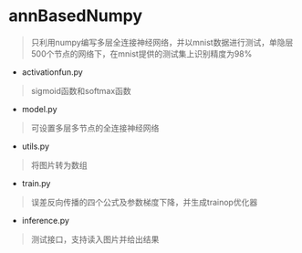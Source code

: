 # annBasedNumpy
>只利用numpy编写多层全连接神经网络，并以mnist数据进行测试，单隐层500个节点的网络下，在mnist提供的测试集上识别精度为98%

* activationfun.py
>sigmoid函数和softmax函数
* model.py
>可设置多层多节点的全连接神经网络
* utils.py
>将图片转为数组
* train.py
>误差反向传播的四个公式及参数梯度下降，并生成trainop优化器
* inference.py
>测试接口，支持读入图片并给出结果
